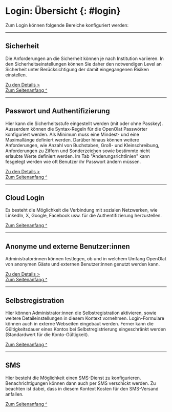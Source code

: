 # Login: Übersicht {: #login}

Zum Login können folgende Bereiche konfiguriert werden:
 
---

## Sicherheit

Die Anforderungen an die Sicherheit können je nach Institution variieren. In den Sicherheitseinstellungen können Sie daher den notwendigen Level an Sicherheit unter Berücksichtigung der damit eingegangenen Risiken einstellen.

[Zu den Details >](../administration/Login_Security.de.md)<br>
[Zum Seitenanfang ^](#login)

---

## Passwort und Authentifizierung

Hier kann die Sicherheitsstufe eingestellt werden (mit oder ohne Passkey).
Ausserdem können die Syntax-Regeln für die OpenOlat Passwörter konfiguriert werden.
Als Minimum muss eine Mindest- und eine Maximallänge definiert werden. Darüber
hinaus können weitere Anforderungen, wie Anzahl von Buchstaben, Groß- und
Kleinschreibung, Anforderungen zu Ziffern und Sonderzeichen sowie bestimmte
nicht erlaubte Werte definiert werden. Im Tab "Änderungsrichtlinien" kann
fesgelegt werden wie oft Benutzer ihr Passwort ändern müssen.

[Zu den Details >](../administration/Login_Password_and_Authentication.de.md)<br>
[Zum Seitenanfang ^](#login)

---

## Cloud Login

Es besteht die Möglichkeit die Verbindung mit sozialen Netzwerken, wie LinkedIn, X, Google, Facebook usw.  für die Authentifizierung herzustellen.

[Zum Seitenanfang ^](#login)

---

## Anonyme und externe Benutzer:innen

Administrator:innen können festlegen, ob und in welchem Umfang OpenOlat von anonymen Gäste und externen Benutzer:innen genutzt werden kann.

[Zu den Details >](../administration/Guest_and_Invitation.de.md)<br>
[Zum Seitenanfang ^](#login)

---

## Selbstregistration

Hier können Administrator:innen die Selbstregistration aktivieren, sowie weitere
Detaileinstellungen in diesem Kontext vornehmen. Login-Formulare können auch
in externe Webseiten eingebaut werden. Ferner kann die Gültigkeitsdauer eines Kontos bei
Selbstregistrierung eingeschränkt werden (Standardwert für die Konto-Gültigkeit).

[Zum Seitenanfang ^](#login)

---

## SMS

Hier besteht die Möglichkeit einen SMS-Dienst zu konfigurieren. Benachrichtigungen können dann auch per SMS verschickt werden. Zu beachten ist dabei, dass in diesem Kontext Kosten für den SMS-Versand anfallen.

[Zum Seitenanfang ^](#login)


